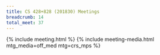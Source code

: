 ```yaml
---
title: CS 428+828 (201830) Meetings
breadcrumb: 14
total_meet: 37
---
```

{% include meeting.html %}
{% include meeting-media.html mtg_media=off_med mtg=crs_mps %}

